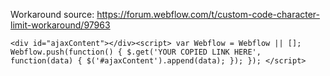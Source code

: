 Workaround source: https://forum.webflow.com/t/custom-code-character-limit-workaround/97963

```
<div id="ajaxContent"></div><script> var Webflow = Webflow || []; Webflow.push(function() { $.get('YOUR COPIED LINK HERE', function(data) { $('#ajaxContent').append(data); }); }); </script>

```
